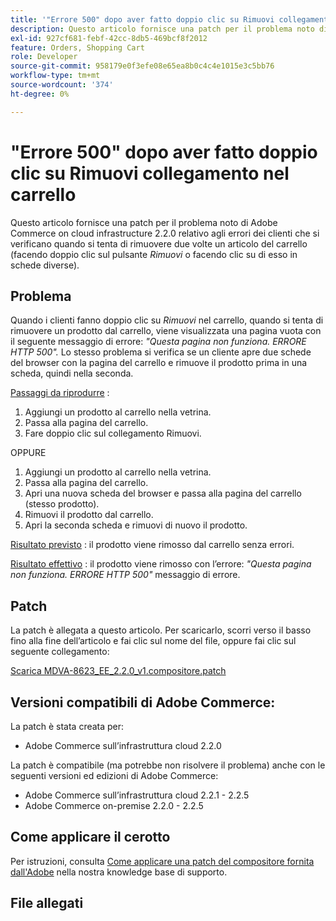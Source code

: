 ```yaml
---
title: '"Errore 500" dopo aver fatto doppio clic su Rimuovi collegamento nel carrello'
description: Questo articolo fornisce una patch per il problema noto di Adobe Commerce on cloud infrastructure 2.2.0 relativo agli errori dei clienti che si verificano quando tentano di rimuovere due volte un articolo del carrello (facendo doppio clic sul collegamento *Rimuovi* o facendo clic su di esso in diverse schede).
exl-id: 927cf681-febf-42cc-8db5-469bcf8f2012
feature: Orders, Shopping Cart
role: Developer
source-git-commit: 958179e0f3efe08e65ea8b0c4c4e1015e3c5bb76
workflow-type: tm+mt
source-wordcount: '374'
ht-degree: 0%

---
```


# &quot;Errore 500&quot; dopo aver fatto doppio clic su Rimuovi collegamento nel carrello

Questo articolo fornisce una patch per il problema noto di Adobe Commerce on cloud infrastructure 2.2.0 relativo agli errori dei clienti che si verificano quando si tenta di rimuovere due volte un articolo del carrello (facendo doppio clic sul pulsante *Rimuovi* o facendo clic su di esso in schede diverse).

## Problema

Quando i clienti fanno doppio clic su *Rimuovi* nel carrello, quando si tenta di rimuovere un prodotto dal carrello, viene visualizzata una pagina vuota con il seguente messaggio di errore: *&quot;Questa pagina non funziona. ERRORE HTTP 500&quot;.* Lo stesso problema si verifica se un cliente apre due schede del browser con la pagina del carrello e rimuove il prodotto prima in una scheda, quindi nella seconda.

<u>Passaggi da riprodurre</u> :

1. Aggiungi un prodotto al carrello nella vetrina.
1. Passa alla pagina del carrello.
1. Fare doppio clic sul collegamento Rimuovi.

OPPURE

1. Aggiungi un prodotto al carrello nella vetrina.
1. Passa alla pagina del carrello.
1. Apri una nuova scheda del browser e passa alla pagina del carrello (stesso prodotto).
1. Rimuovi il prodotto dal carrello.
1. Apri la seconda scheda e rimuovi di nuovo il prodotto.

<u>Risultato previsto</u> : il prodotto viene rimosso dal carrello senza errori.

<u>Risultato effettivo</u> : il prodotto viene rimosso con l’errore: *&quot;Questa pagina non funziona. ERRORE HTTP 500&quot;* messaggio di errore.

## Patch

La patch è allegata a questo articolo. Per scaricarlo, scorri verso il basso fino alla fine dell’articolo e fai clic sul nome del file, oppure fai clic sul seguente collegamento:

[Scarica MDVA-8623\_EE\_2.2.0\_v1.compositore.patch](assets/MDVA-8623_EE_2.2.0_v1.composer.patch.zip)

## Versioni compatibili di Adobe Commerce:

La patch è stata creata per:

* Adobe Commerce sull’infrastruttura cloud 2.2.0

La patch è compatibile (ma potrebbe non risolvere il problema) anche con le seguenti versioni ed edizioni di Adobe Commerce:

* Adobe Commerce sull’infrastruttura cloud 2.2.1 - 2.2.5
* Adobe Commerce on-premise 2.2.0 - 2.2.5

## Come applicare il cerotto

Per istruzioni, consulta [Come applicare una patch del compositore fornita dall&#39;Adobe](/help/how-to/general/how-to-apply-a-composer-patch-provided-by-magento.md) nella nostra knowledge base di supporto.

## File allegati

